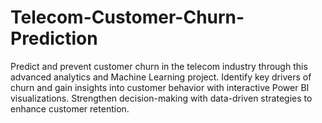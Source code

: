 # Telecom-Customer-Churn-Prediction
Predict and prevent customer churn in the telecom industry through this advanced analytics and Machine Learning project. Identify key drivers of churn and gain insights into customer behavior with interactive Power BI visualizations. Strengthen decision-making with data-driven strategies to enhance customer retention.
